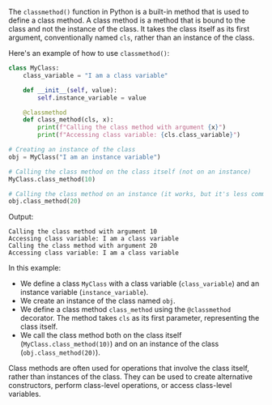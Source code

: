 The `classmethod()` function in Python is a built-in method that is used to define a class method. A class method is a method that is bound to the class and not the instance of the class. It takes the class itself as its first argument, conventionally named `cls`, rather than an instance of the class.

Here's an example of how to use `classmethod()`:

```python
class MyClass:
    class_variable = "I am a class variable"

    def __init__(self, value):
        self.instance_variable = value

    @classmethod
    def class_method(cls, x):
        print(f"Calling the class method with argument {x}")
        print(f"Accessing class variable: {cls.class_variable}")

# Creating an instance of the class
obj = MyClass("I am an instance variable")

# Calling the class method on the class itself (not on an instance)
MyClass.class_method(10)

# Calling the class method on an instance (it works, but it's less common)
obj.class_method(20)
```

Output:
```
Calling the class method with argument 10
Accessing class variable: I am a class variable
Calling the class method with argument 20
Accessing class variable: I am a class variable
```

In this example:

- We define a class `MyClass` with a class variable (`class_variable`) and an instance variable (`instance_variable`).
- We create an instance of the class named `obj`.
- We define a class method `class_method` using the `@classmethod` decorator. The method takes `cls` as its first parameter, representing the class itself.
- We call the class method both on the class itself (`MyClass.class_method(10)`) and on an instance of the class (`obj.class_method(20)`).

Class methods are often used for operations that involve the class itself, rather than instances of the class. They can be used to create alternative constructors, perform class-level operations, or access class-level variables.

